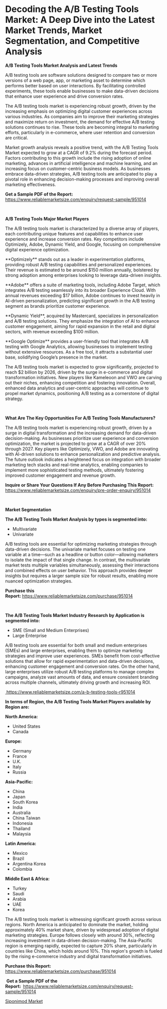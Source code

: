 <p><h1>Decoding the A/B Testing Tools Market: A Deep Dive into the Latest Market Trends, Market Segmentation, and Competitive Analysis</h1></p><p><strong>A/B Testing Tools Market Analysis and Latest Trends</strong></p>
<p><p>A/B testing tools are software solutions designed to compare two or more versions of a web page, app, or marketing asset to determine which performs better based on user interactions. By facilitating controlled experiments, these tools enable businesses to make data-driven decisions that enhance user experience and drive conversion rates.</p><p>The A/B testing tools market is experiencing robust growth, driven by the increasing emphasis on optimizing digital customer experiences across various industries. As companies aim to improve their marketing strategies and maximize return on investment, the demand for effective A/B testing solutions continues to rise. These tools are becoming integral to marketing efforts, particularly in e-commerce, where user retention and conversion are critical.</p><p>Market growth analysis reveals a positive trend, with the A/B Testing Tools Market expected to grow at a CAGR of 9.2% during the forecast period. Factors contributing to this growth include the rising adoption of online marketing, advances in artificial intelligence and machine learning, and an increasing focus on customer-centric business models. As businesses embrace data-driven strategies, A/B testing tools are anticipated to play a pivotal role in enhancing decision-making processes and improving overall marketing effectiveness.</p></p>
<p><strong>Get a Sample PDF of the Report:&nbsp;</strong> <a href="https://www.reliablemarketsize.com/enquiry/request-sample/951014?utm_campaign=3537&utm_medium=2&utm_source=Github&utm_content=ia&utm_term=30032025&utm_id=ab-testing-tools">https://www.reliablemarketsize.com/enquiry/request-sample/951014</a></p>
<p>&nbsp;</p>
<p><strong>A/B Testing Tools Major Market Players</strong></p>
<p><p>The A/B testing tools market is characterized by a diverse array of players, each contributing unique features and capabilities to enhance user experience and increase conversion rates. Key competitors include Optimizely, Adobe, Dynamic Yield, and Google, focusing on comprehensive digital experience optimization.</p><p>**Optimizely** stands out as a leader in experimentation platforms, providing robust A/B testing capabilities and personalized experiences. Their revenue is estimated to be around $150 million annually, bolstered by strong adoption among enterprises looking to leverage data-driven insights.</p><p>**Adobe** offers a suite of marketing tools, including Adobe Target, which integrates A/B testing seamlessly into its broader Experience Cloud. With annual revenues exceeding $17 billion, Adobe continues to invest heavily in AI-driven personalization, predicting significant growth in the A/B testing segment as brands prioritize customer experience.</p><p>**Dynamic Yield**, acquired by Mastercard, specializes in personalization and A/B testing solutions. They emphasize the integration of AI to enhance customer engagement, aiming for rapid expansion in the retail and digital sectors, with revenue exceeding $100 million.</p><p>**Google Optimize** provides a user-friendly tool that integrates A/B testing with Google Analytics, allowing businesses to implement testing without extensive resources. As a free tool, it attracts a substantial user base, solidifying Google’s presence in the market.</p><p>The A/B testing tools market is expected to grow significantly, projected to reach $2 billion by 2026, driven by the surge in e-commerce and digital transformation initiatives. New players like Kameleoon and VWO are carving out their niches, enhancing competition and fostering innovation. Overall, enhanced data analytics and user-centric approaches will continue to propel market dynamics, positioning A/B testing as a cornerstone of digital strategy.</p></p>
<p>&nbsp;</p>
<p><strong>What Are The Key Opportunities For A/B Testing Tools Manufacturers?</strong></p>
<p><p>The A/B testing tools market is experiencing robust growth, driven by a surge in digital transformation and the increasing demand for data-driven decision-making. As businesses prioritize user experience and conversion optimization, the market is projected to grow at a CAGR of over 20% through 2027. Key players like Optimizely, VWO, and Adobe are innovating with AI-driven solutions to enhance personalization and predictive analysis. The future outlook indicates a heightened focus on integration with broader marketing tech stacks and real-time analytics, enabling companies to implement more sophisticated testing methods, ultimately fostering improved customer engagement and revenue growth.</p></p>
<p><strong>Inquire or Share Your Questions If Any Before Purchasing This Report:</strong> <a href="https://www.reliablemarketsize.com/enquiry/pre-order-enquiry/951014?utm_campaign=3537&utm_medium=2&utm_source=Github&utm_content=ia&utm_term=30032025&utm_id=ab-testing-tools">https://www.reliablemarketsize.com/enquiry/pre-order-enquiry/951014</a></p>
<p>&nbsp;</p>
<p><strong>Market Segmentation</strong></p>
<p><strong>The A/B Testing Tools Market Analysis by types is segmented into:</strong></p>
<p><ul><li>Multivariate</li><li>Univariate</li></ul></p>
<p><p>A/B testing tools are essential for optimizing marketing strategies through data-driven decisions. The univariate market focuses on testing one variable at a time—such as a headline or button color—allowing marketers to isolate the impact of that single change. In contrast, the multivariate market tests multiple variables simultaneously, assessing their interactions and combined effects on user behavior. This approach provides deeper insights but requires a larger sample size for robust results, enabling more nuanced optimization strategies.</p></p>
<p><strong>Purchase this Report:&nbsp;</strong><a href="https://www.reliablemarketsize.com/purchase/951014?utm_campaign=3537&utm_medium=2&utm_source=Github&utm_content=ia&utm_term=30032025&utm_id=ab-testing-tools">https://www.reliablemarketsize.com/purchase/951014</a></p>
<p>&nbsp;</p>
<p><strong>The A/B Testing Tools Market Industry Research by Application is segmented into:</strong></p>
<p><ul><li>SME (Small and Medium Enterprises)</li><li>Large Enterprise</li></ul></p>
<p><p>A/B testing tools are essential for both small and medium enterprises (SMEs) and large enterprises, enabling them to optimize marketing strategies and improve user experiences. SMEs benefit from cost-effective solutions that allow for rapid experimentation and data-driven decisions, enhancing customer engagement and conversion rates. On the other hand, large enterprises utilize robust A/B testing platforms to manage complex campaigns, analyze vast amounts of data, and ensure consistent branding across multiple channels, ultimately driving growth and increasing ROI.</p></p>
<p><a href="https://www.reliablemarketsize.com/a-b-testing-tools-r951014?utm_campaign=3537&utm_medium=2&utm_source=Github&utm_content=ia&utm_term=30032025&utm_id=ab-testing-tools">&nbsp;https://www.reliablemarketsize.com/a-b-testing-tools-r951014</a></p>
<p><strong>In terms of Region, the A/B Testing Tools Market Players available by Region are:</strong></p>
<p>
    <p> <strong> North America: </strong>
        <ul>
            <li>United States</li>
            <li>Canada</li>
        </ul>
        </p> 
    <p> <strong> Europe: </strong>
        <ul>
            <li>Germany</li>
            <li>France</li>
            <li>U.K.</li>
            <li>Italy</li>
            <li>Russia</li>
        </ul>
        </p> 
    <p> <strong> Asia-Pacific: </strong>
        <ul>
            <li>China</li>
            <li>Japan</li>
            <li>South Korea</li>
            <li>India</li>
            <li>Australia</li>
            <li>China Taiwan</li>
            <li>Indonesia</li>
            <li>Thailand</li>
            <li>Malaysia</li>
        </ul>
        </p> 
    <p> <strong> Latin America: </strong>
        <ul>
            <li>Mexico</li>
            <li>Brazil</li>
            <li>Argentina Korea</li>
            <li>Colombia</li>
        </ul>
        </p> 
    <p> <strong> Middle East & Africa: </strong>
        <ul>
            <li>Turkey</li>
            <li>Saudi</li>
            <li>Arabia</li>
            <li>UAE</li>
            <li>Korea</li>
        </ul>
    </p>
    </p>
<p><p>The A/B testing tools market is witnessing significant growth across various regions. North America is anticipated to dominate the market, holding approximately 40% market share, driven by widespread adoption of digital marketing strategies. Europe follows closely with around 30%, reflecting increasing investment in data-driven decision-making. The Asia-Pacific region is emerging rapidly, expected to capture 20% share, particularly in countries like China, which holds around 10%. This region's growth is fueled by the rising e-commerce industry and digital transformation initiatives.</p></p>
<p><strong>Purchase this Report: </strong><a href="https://www.reliablemarketsize.com/purchase/951014?utm_campaign=3537&utm_medium=2&utm_source=Github&utm_content=ia&utm_term=30032025&utm_id=ab-testing-tools">https://www.reliablemarketsize.com/purchase/951014</a></p>
<p>&nbsp;<strong>Get a Sample PDF of the Report:&nbsp;&nbsp;</strong><a href="https://www.reliablemarketsize.com/enquiry/request-sample/951014?utm_campaign=3537&utm_medium=2&utm_source=Github&utm_content=ia&utm_term=30032025&utm_id=ab-testing-tools">https://www.reliablemarketsize.com/enquiry/request-sample/951014</a></p>
<p><strong></strong></p>
<p><p><a href="https://github.com/naulasulakr0/Market-Research-Report-List-1/blob/main/siponimod-market.md?utm_campaign=3537&utm_medium=2&utm_source=Github&utm_content=ia&utm_term=30032025&utm_id=ab-testing-tools">Siponimod Market</a></p></p>